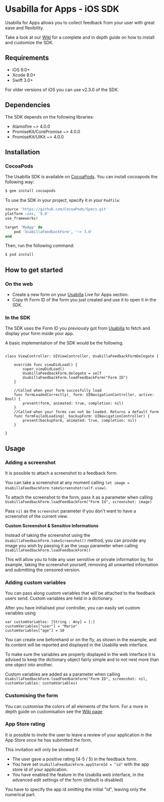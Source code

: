 # Usabilla for Apps - iOS SDK
Usabilla for Apps allows you to collect feedback from your user with great ease and flexibility.

Take a look at our [Wiki](https://github.com/usabilla/usabilla-u4a-ios-sdk/wiki) for a complete and in depth guide on how to install and customize the SDK.

## Requirements

- iOS 9.0+ 
- Xcode 8.0+
- Swift 3.0+

For older versions of iOS you can use v2.3.0 of the SDK.

## Dependencies

The SDK depends on the following libraries:

- Alamofire	~> 4.0.0
- PromiseKit/CorePromise	~> 4.0.0
- PromiseKit/UIKit	~> 4.0.0


## Installation 

### CocoaPods

The Usabilla SDK is available on [CocoaPods](http://cocoapods.org). You can install cocoapods the following way:

```bash
$ gem install cocoapods
```


To use the SDK in your project, specify it in your `Podfile`:

```ruby
source 'https://github.com/CocoaPods/Specs.git'
platform :ios, '9.0'
use_frameworks!

target 'MyApp' do
    pod 'UsabillaFeedbackForm', '~> 3.0'
end
```

Then, run the following command:

```bash
$ pod install
```

## How to get started

### On the web
- Create a new form on your [Usabilla](https://app.usabilla.com/member/) Live for Apps section.
- Copy th Form ID of the form you just created and use it to open it in the SDK.


### In the SDK
The SDK uses the Form ID you previously got from [Usabilla](https://app.usabilla.com/member/) to fetch and display your form inside your app.

A basic implementation of the SDK would be the following.

```

class ViewController: UIViewController, UsabillaFeedbackFormDelegate {

    override func viewDidLoad() {
        super.viewDidLoad()
        UsabillaFeedbackForm.delegate = self
        UsabillaFeedbackForm.loadFeedbackForm("Form ID")
    }

    //Called when your form succesfully load
    func formLoadedCorrectly(_ form: UINavigationController, active: Bool) {
        present(form, animated: true, completion: nil)
    }
    //Called when your forms can not be loaded. Returns a default form
    func formFailedLoading(_ backupForm: UINavigationController) {
        present(backupForm, animated: true, completion: nil)
    }

}
```

## Usage

### Adding a screenshot

It is possible to attach a screenshot to a feedback form.

You can take a screenshot at any moment calling `let image = UsabillaFeedbackForm.takeScreenshot(self.view)`.

To attach the screenshot to the form, pass it as a parameter when calling `UsabillaFeedbackForm.loadFeedbackForm("Form Id", screenshot: image)`

Pass `nil` as the `screenshot` parameter if you don't want to have a screenshot of the current view.

**Custom Screenshot & Sensitive Informations**

Instead of taking the screenshot using the `UsabillaFeedbackForm.takeScreenshot()` method, you can provide any image you wish by passing it as the `image` parameter when calling `UsabillaFeedbackForm.loadFeedbackForm()`

This will allow you to hide any user sensitive or private information by, for example, taking the screenshot yourself, removing all unwanted information and submitting the censored version.

### Adding custom variables

You can pass along custom variables that will be attached to the feedback users send.
Custom variables are held in a dictionary.

After you have initialised your controller, you can easily set custom variables using
```
var customVariables: [String : Any] = [:]
customVariables["user"] = "Mario"
customVariables["age"] = 10
```

You can create one beforehand or on the fly, as shown in the example, and its content will be reported and displayed in the Usabilla web interface.

To make sure the variables are properly displayed in the web interface it is advised to keep the dictionary object fairly simple and to not nest more than one object into another.

Custom variables are added as a parameter when calling `UsabillaFeedbackForm.loadFeedbackForm("Form ID", screenshot: nil, customVariables: customVariables)
`


### Customising the form

You can customise the colors of all elements of the form.
For a more in depth guide on customisation see the [Wiki page](https://github.com/usabilla/usabilla-u4a-ios-swift-sdk/wiki/Changing-colors)


### App Store rating

It is possible to invite the user to leave a review of your application in the App Store once he has submitted the form.

This invitation will only be showed if:
* The user gave a positive rating (4-5 / 5) in the feedback form.
* You have set `UsabillaFeedbackForm.appStoreId = "id"` with the app store id of your application.
* You have enabled the feature in the Usabilla web interface, in the advanced edit settings of the form (default is disabled)  

You have to specify the app id omitting the initial "id", leaving only the numerical part.





